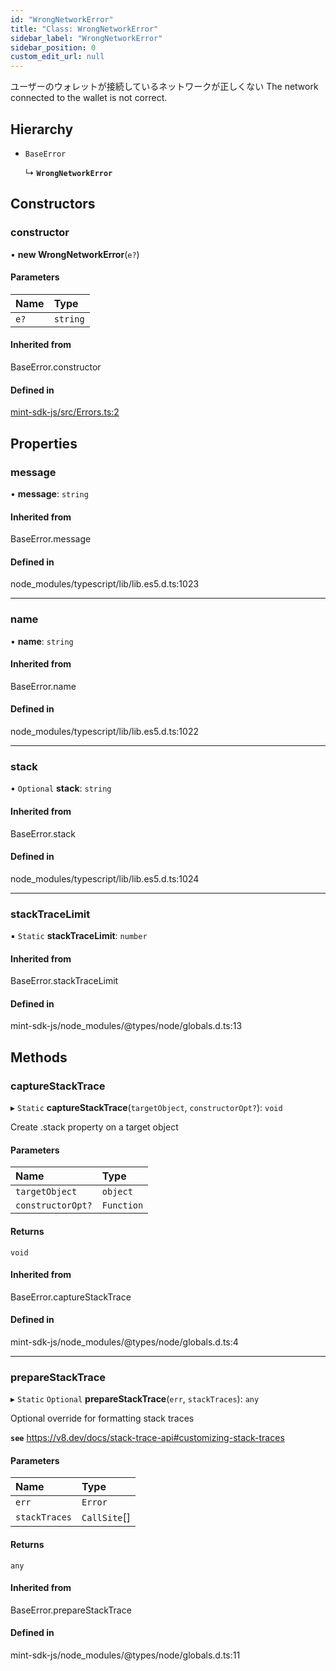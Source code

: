 ```yaml
---
id: "WrongNetworkError"
title: "Class: WrongNetworkError"
sidebar_label: "WrongNetworkError"
sidebar_position: 0
custom_edit_url: null
---
```


ユーザーのウォレットが接続しているネットワークが正しくない
The network connected to the wallet is not correct.

## Hierarchy

- `BaseError`

  ↳ **`WrongNetworkError`**

## Constructors

### constructor

• **new WrongNetworkError**(`e?`)

#### Parameters

| Name | Type |
| :------ | :------ |
| `e?` | `string` |

#### Inherited from

BaseError.constructor

#### Defined in

[mint-sdk-js/src/Errors.ts:2](https://github.com/KyuzanInc/mint-sdk-js/blob/116138b/src/Errors.ts#L2)

## Properties

### message

• **message**: `string`

#### Inherited from

BaseError.message

#### Defined in

node_modules/typescript/lib/lib.es5.d.ts:1023

___

### name

• **name**: `string`

#### Inherited from

BaseError.name

#### Defined in

node_modules/typescript/lib/lib.es5.d.ts:1022

___

### stack

• `Optional` **stack**: `string`

#### Inherited from

BaseError.stack

#### Defined in

node_modules/typescript/lib/lib.es5.d.ts:1024

___

### stackTraceLimit

▪ `Static` **stackTraceLimit**: `number`

#### Inherited from

BaseError.stackTraceLimit

#### Defined in

mint-sdk-js/node_modules/@types/node/globals.d.ts:13

## Methods

### captureStackTrace

▸ `Static` **captureStackTrace**(`targetObject`, `constructorOpt?`): `void`

Create .stack property on a target object

#### Parameters

| Name | Type |
| :------ | :------ |
| `targetObject` | `object` |
| `constructorOpt?` | `Function` |

#### Returns

`void`

#### Inherited from

BaseError.captureStackTrace

#### Defined in

mint-sdk-js/node_modules/@types/node/globals.d.ts:4

___

### prepareStackTrace

▸ `Static` `Optional` **prepareStackTrace**(`err`, `stackTraces`): `any`

Optional override for formatting stack traces

**`see`** https://v8.dev/docs/stack-trace-api#customizing-stack-traces

#### Parameters

| Name | Type |
| :------ | :------ |
| `err` | `Error` |
| `stackTraces` | `CallSite`[] |

#### Returns

`any`

#### Inherited from

BaseError.prepareStackTrace

#### Defined in

mint-sdk-js/node_modules/@types/node/globals.d.ts:11
